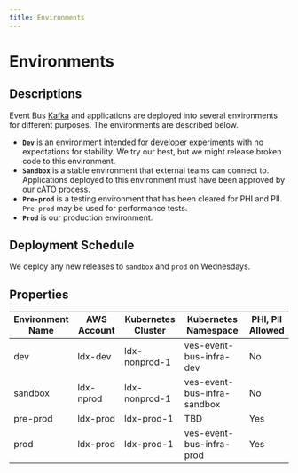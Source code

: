```yaml
---
title: Environments
---
```


# Environments

## Descriptions
<!--
 from ticket #2516 "Our four environments are: Dev, Sandbox, Pre Prod, Prod"

 Description of environments from Slack 
 https://dsva.slack.com/archives/C06EB8S1FT9/p1710884055935049

 https://adhoc.slack.com/archives/C042L8C962D/p1712157437377449?thread_ts=1712058858.556049&cid=C042L8C962D

 VA Profile has an environment called INT. int currently connects to EB dev. INT will connect to EB sandbox.
-->

Event Bus [Kafka](https://kafka.apache.org/) and applications are deployed into several environments for different purposes. The environments are described below.

- **`Dev`** is an environment intended for developer experiments with no expectations for stability. We try our best, but we might release broken code to this environment.
- **`Sandbox`** is a stable environment that external teams can connect to. Applications deployed to this environment must have been approved by our cATO process.
- **`Pre-prod`** is a testing environment that has been cleared for PHI and PII. `Pre-prod` may be used for performance tests.
- **`Prod`** is our production environment.

## Deployment Schedule

We deploy any new releases to `sandbox` and `prod` on Wednesdays.

## Properties

| Environment<br>Name | AWS Account  | Kubernetes<br>Cluster | Kubernetes<br>Namespace     | PHI, PII<br>Allowed |
|---------------------|--------------|-----------------------|-----------------------------|---------------------|
| dev                 | ldx-dev      | ldx-nonprod-1         | ves-event-bus-infra-dev     | No                  |
| sandbox             | ldx-nprod    | ldx-nonprod-1         | ves-event-bus-infra-sandbox | No                  |
| pre-prod            | ldx-prod     | ldx-prod-1            | TBD                         | Yes                 |
| prod                | ldx-prod     | ldx-prod-1            | ves-event-bus-infra-prod    | Yes                 |
